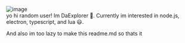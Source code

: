 ![image](https://user-images.githubusercontent.com/70825723/202989546-a26a04fc-b047-4364-9970-9ca675bb056a.png)</br>
yo hi random user!
Im DaExplorer 👋.
Currently im interested in node.js, electron, typescript, and lua 😃.

And also im too lazy to make this readme.md so thats it

<!---
DaExplorerCode/DaExplorerCode is a ✨ special ✨ repository because its `README.md` (this file) appears on your GitHub profile.
You can click the Preview link to take a look at your changes.
--->
